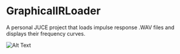 # GraphicalIRLoader
A personal JUCE project that loads impulse response .WAV files and displays their frequency curves.

![Alt Text](https://media.giphy.com/media/kD5cQ2uVFMma8PSlFW/giphy.gif)
